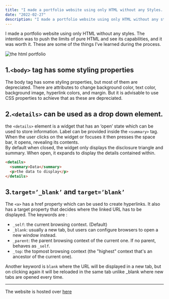 ```yaml
---
title: "I made a portfolio website using only HTML without any Styles. This is what I learned"
date: "2022-02-27"
description: "I made a portfolio website using only HTML without any styles. The intention was to push the limits of pure HTML and see its capabilities, and it was worth it. These are some of the things I’ve learned during the process."
---
```


I made a portfolio website using only HTML without any styles. The intention was to push the limits of pure HTML and see its capabilities, and it was worth it. These are some of the things I’ve learned during the process.

![the html portfolio](https://miro.medium.com/max/542/1*6MnrGagtCj1Bb6_xG-2Z0Q.png)

## 1.`<body>` tag has some styling properties

The body tag has some styling properties, but most of them are depreciated. There are attributes to change background color, text color, background image, hyperlink colors, and margin. But it is advisable to use CSS properties to achieve that as these are depreciated.

## 2.`<details>` can be used as a drop down element.

the `<details>` element is a widget that has an ‘open’ state which can be used to store information. Label can be provided inside the `<summary>` tag.
When the user clicks on the widget or focuses it then presses the space bar, it opens, revealing its contents.  
By default when closed, the widget only displays the disclosure triangle and summary. When open, it expands to display the details contained within.

```html
<details>
  <summary>Data</summary>
  <p>the data to display</p>
</details>
```

## 3.`target=’_blank’` and `target=’blank’`

The `<a>` has a href property which can be used to create hyperlinks. It also has a target property that decides where the linked URL has to be displayed. The keywords are :

- `_self`: the current browsing context. (Default)
- `_blank`: usually a new tab, but users can configure browsers to open a new window instead.
- `_parent`: the parent browsing context of the current one. If no parent, behaves as `_self`.
- `_top`: the topmost browsing context (the "highest" context that's an ancestor of the current one).

Another keyword is `blank` where the URL will be displayed in a new tab, but on clicking again it will be reloaded in the same tab unlike \_blank where new tabs are opened every time.

---

The website is hosted over [here](http://htmlportfolio.abhinavvp.com/)
